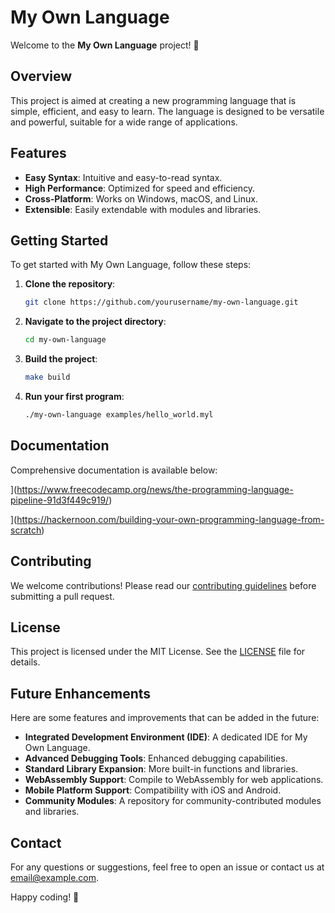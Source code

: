 # My Own Language

Welcome to the **My Own Language** project! 🎉

## Overview

This project is aimed at creating a new programming language that is simple, efficient, and easy to learn. The language is designed to be versatile and powerful, suitable for a wide range of applications.

## Features

- **Easy Syntax**: Intuitive and easy-to-read syntax.
- **High Performance**: Optimized for speed and efficiency.
- **Cross-Platform**: Works on Windows, macOS, and Linux.
- **Extensible**: Easily extendable with modules and libraries.

## Getting Started

To get started with My Own Language, follow these steps:

1. **Clone the repository**:
   ```sh
   git clone https://github.com/yourusername/my-own-language.git
   ```
2. **Navigate to the project directory**:
   ```sh
   cd my-own-language
   ```
3. **Build the project**:
   ```sh
   make build
   ```
4. **Run your first program**:
   ```sh
   ./my-own-language examples/hello_world.myl
   ```

## Documentation

Comprehensive documentation is available below:

](https://www.freecodecamp.org/news/the-programming-language-pipeline-91d3f449c919/)


](https://hackernoon.com/building-your-own-programming-language-from-scratch)
## Contributing

We welcome contributions! Please read our [contributing guidelines](CONTRIBUTING.md) before submitting a pull request.

## License

This project is licensed under the MIT License. See the [LICENSE](LICENSE) file for details.


## Future Enhancements

Here are some features and improvements that can be added in the future:

- **Integrated Development Environment (IDE)**: A dedicated IDE for My Own Language.
- **Advanced Debugging Tools**: Enhanced debugging capabilities.
- **Standard Library Expansion**: More built-in functions and libraries.
- **WebAssembly Support**: Compile to WebAssembly for web applications.
- **Mobile Platform Support**: Compatibility with iOS and Android.
- **Community Modules**: A repository for community-contributed modules and libraries.

## Contact

For any questions or suggestions, feel free to open an issue or contact us at [email@example.com](mailto:email@example.com).

Happy coding! 🚀
